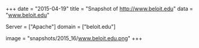 
+++
date = "2015-04-19"
title = "Snapshot of http://www.beloit.edu"
data = "www.beloit.edu"

Server = ["Apache"]
domain = ["beloit.edu"]

  image = "snapshots/2015_16/www.beloit.edu.png"
+++
#
